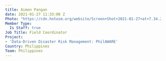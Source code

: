 ```yaml
---
title: Aimon Pangan
date: 2021-01-27 11:33:00 Z
Photo: "https://cdn.hotosm.org/website/Screen+Shot+2021-01-27+at+7.34.21+PM.png"
Member Type:
  Is Staff: true
Job Title: Field Coordinator
Project:
- 'Data-Driven Disaster Risk Management: PhilAWARE'
Country: Philippines
Team: Philippines
---
```


